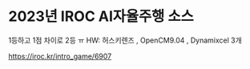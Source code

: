 # 2023년 IROC AI자율주행 소스
1등하고 1점 차이로 2등 ㅠ
HW: 허스키렌즈 , OpenCM9.04 , Dynamixcel 3개

https://iroc.kr/intro_game/6907
